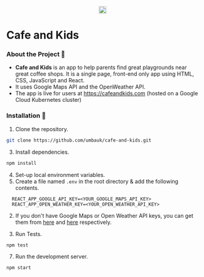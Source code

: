 <p align="center">
<img src="https://raw.githubusercontent.com/umbauk/cafe-and-kids/public/android-chrome-512x512.png" height="20px">
</p>

# Cafe and Kids

### About the Project 🔘

- **Cafe and Kids** is an app to help parents find great playgrounds near great coffee shops. It is a single page, front-end only app using HTML, CSS, JavaScript and React. 
- It uses Google Maps API and the OpenWeather API. 
- The app is live for users at https://cafeandkids.com (hosted on a Google Cloud Kubernetes cluster)

### Installation 🔮

1. Clone the repository.

```bash
git clone https://github.com/umbauk/cafe-and-kids.git
```    

3. Install dependencies.

```bash
npm install
```

4. Set-up local environment variables.
1. Create a file named `.env` in the root directory & add the following contents.
	
```text
  REACT_APP_GOOGLE_API_KEY=<YOUR_GOOGLE_MAPS_API_KEY>
  REACT_APP_OPEN_WEATHER_KEY=<YOUR_OPEN_WEATHER_API_KEY>
```
2. If you don't have Google Maps or Open Weather API keys, you can get them from [here](https://developers.google.com/maps/documentation/javascript/get-api-key) and [here](https://openweathermap.org/appid) respectively. 

6. Run Tests.

```bash
npm test
```

7. Run the development server.

```bash
npm start
```
